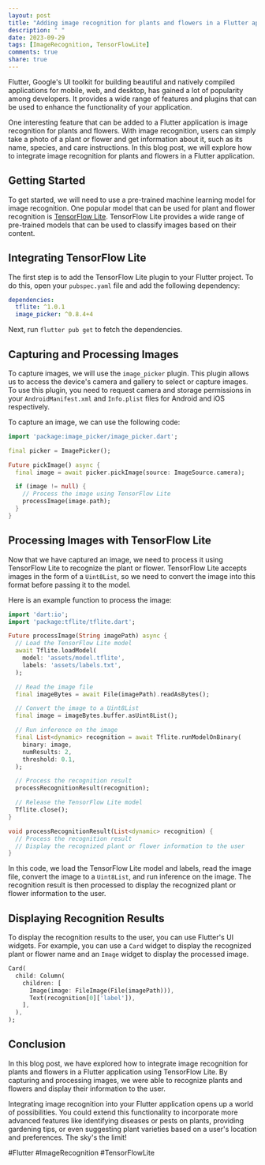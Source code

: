 ```yaml
---
layout: post
title: "Adding image recognition for plants and flowers in a Flutter application"
description: " "
date: 2023-09-29
tags: [ImageRecognition, TensorFlowLite]
comments: true
share: true
---
```


Flutter, Google's UI toolkit for building beautiful and natively compiled applications for mobile, web, and desktop, has gained a lot of popularity among developers. It provides a wide range of features and plugins that can be used to enhance the functionality of your application.

One interesting feature that can be added to a Flutter application is image recognition for plants and flowers. With image recognition, users can simply take a photo of a plant or flower and get information about it, such as its name, species, and care instructions. In this blog post, we will explore how to integrate image recognition for plants and flowers in a Flutter application.

## Getting Started

To get started, we will need to use a pre-trained machine learning model for image recognition. One popular model that can be used for plant and flower recognition is [TensorFlow Lite](https://www.tensorflow.org/lite). TensorFlow Lite provides a wide range of pre-trained models that can be used to classify images based on their content.

## Integrating TensorFlow Lite

The first step is to add the TensorFlow Lite plugin to your Flutter project. To do this, open your `pubspec.yaml` file and add the following dependency:

```yaml
dependencies:
  tflite: ^1.0.1
  image_picker: ^0.8.4+4
```

Next, run `flutter pub get` to fetch the dependencies.

## Capturing and Processing Images

To capture images, we will use the `image_picker` plugin. This plugin allows us to access the device's camera and gallery to select or capture images. To use this plugin, you need to request camera and storage permissions in your `AndroidManifest.xml` and `Info.plist` files for Android and iOS respectively.

To capture an image, we can use the following code:

```dart
import 'package:image_picker/image_picker.dart';

final picker = ImagePicker();

Future pickImage() async {
  final image = await picker.pickImage(source: ImageSource.camera);

  if (image != null) {
    // Process the image using TensorFlow Lite
    processImage(image.path);
  }
}
```

## Processing Images with TensorFlow Lite

Now that we have captured an image, we need to process it using TensorFlow Lite to recognize the plant or flower. TensorFlow Lite accepts images in the form of a `Uint8List`, so we need to convert the image into this format before passing it to the model.

Here is an example function to process the image:

```dart
import 'dart:io';
import 'package:tflite/tflite.dart';

Future processImage(String imagePath) async {
  // Load the TensorFlow Lite model
  await Tflite.loadModel(
    model: 'assets/model.tflite',
    labels: 'assets/labels.txt',
  );

  // Read the image file
  final imageBytes = await File(imagePath).readAsBytes();

  // Convert the image to a Uint8List
  final image = imageBytes.buffer.asUint8List();

  // Run inference on the image
  final List<dynamic> recognition = await Tflite.runModelOnBinary(
    binary: image,
    numResults: 2,
    threshold: 0.1,
  );

  // Process the recognition result
  processRecognitionResult(recognition);

  // Release the TensorFlow Lite model
  Tflite.close();
}

void processRecognitionResult(List<dynamic> recognition) {
  // Process the recognition result
  // Display the recognized plant or flower information to the user
}
```

In this code, we load the TensorFlow Lite model and labels, read the image file, convert the image to a `Uint8List`, and run inference on the image. The recognition result is then processed to display the recognized plant or flower information to the user.

## Displaying Recognition Results

To display the recognition results to the user, you can use Flutter's UI widgets. For example, you can use a `Card` widget to display the recognized plant or flower name and an `Image` widget to display the processed image.

```dart
Card(
  child: Column(
    children: [
      Image(image: FileImage(File(imagePath))),
      Text(recognition[0]['label']),
    ],
  ),
);
```

## Conclusion

In this blog post, we have explored how to integrate image recognition for plants and flowers in a Flutter application using TensorFlow Lite. By capturing and processing images, we were able to recognize plants and flowers and display their information to the user.

Integrating image recognition into your Flutter application opens up a world of possibilities. You could extend this functionality to incorporate more advanced features like identifying diseases or pests on plants, providing gardening tips, or even suggesting plant varieties based on a user's location and preferences. The sky's the limit!

#Flutter #ImageRecognition #TensorFlowLite